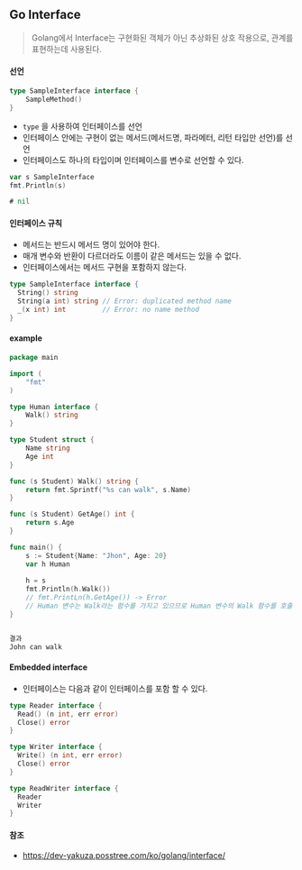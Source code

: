 ##  Go Interface

> Golang에서 Interface는 구현화된 객체가 아닌 추상화된 상호 작용으로, 관계를 표현하는데 사용된다.

#### 선언

```go
type SampleInterface interface {
    SampleMethod()
}
```

- `type` 을 사용하여 인터페이스를 선언
- 인터페이스 안에는 구현이 없는 메서드(메서드명, 파라메터, 리턴 타입만 선언)를 선언
- 인터페이스도 하나의 타입이며 인터페이스를 변수로 선언할 수 있다.

```go
var s SampleInterface
fmt.Println(s)

# nil
```



#### 인터페이스 규칙

- 메서드는 반드시 메서드 명이 있어야 한다.
- 매개 변수와 반환이 다르더라도 이름이 같은 메서드는 있을 수 없다.
- 인터페이스에서는 메서드 구현을 포함하지 않는다.

```go
type SampleInterface interface {
  String() string
  String(a int) string // Error: duplicated method name
  _(x int) int         // Error: no name method
}
```



#### example

```go
package main

import (
    "fmt"
)

type Human interface {
    Walk() string
}

type Student struct {
    Name string
    Age int
}

func (s Student) Walk() string {
    return fmt.Sprintf("%s can walk", s.Name)
}

func (s Student) GetAge() int {
    return s.Age
}

func main() {
    s := Student{Name: "Jhon", Age: 20}
    var h Human
    
    h = s
    fmt.Println(h.Walk())
    // fmt.PrintLn(h.GetAge()) -> Error
    // Human 변수는 Walk라는 함수를 가지고 있으므로 Human 변수의 Walk 함수를 호출하는 것이 가능하지만, GetAge 함수를 호출 할 수는 없다.
}


결과
John can walk
```



#### Embedded interface

- 인터페이스는 다음과 같이 인터페이스를 포함 할 수 있다.

```go
type Reader interface {
  Read() (n int, err error)
  Close() error
}

type Writer interface {
  Write() (n int, err error)
  Close() error
}

type ReadWriter interface {
  Reader
  Writer
}
```





#### 참조

- https://dev-yakuza.posstree.com/ko/golang/interface/